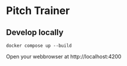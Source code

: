 # Pitch Trainer

## Develop locally

```
docker compose up --build
```

Open your webbrowser at http://localhost:4200
